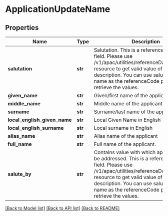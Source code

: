 # ApplicationUpdateName

## Properties
Name | Type | Description | Notes
------------ | ------------- | ------------- | -------------
**salutation** | **str** | Salutation. This is a reference data data field. Please use /v1/apac/utilities/referenceData/{salutation} resource to get valid value of this field with description. You can use salutation field name as the referenceCode parameter to retrieve the values. | [optional] 
**given_name** | **str** | Given/first name of the applicant | 
**middle_name** | **str** | Middle name of the applicant | [optional] 
**surname** | **str** | Surname/last name of the applicant | [optional] 
**local_english_given_name** | **str** | Local Given Name in English | [optional] 
**local_english_surname** | **str** | Local surname in English | [optional] 
**alias_name** | **str** | Alias name of the applicant | [optional] 
**full_name** | **str** | Full name of the applicant. | [optional] 
**salute_by** | **str** | Contains value with which applicant like to be addressed. This is a reference data data field. Please use /v1/apac/utilities/referenceData/{saluteBy} resource to get valid value of this field with description. You can use saluteBy field name as the referenceCode parameter to retrieve the values. | [optional] 

[[Back to Model list]](../README.md#documentation-for-models) [[Back to API list]](../README.md#documentation-for-api-endpoints) [[Back to README]](../README.md)

